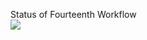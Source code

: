 Status of Fourteenth Workflow<br>
<img src="https://github.com/CRIK0VA/github_actions/actions/workflows/fourteenth_workflow.yml/badge.svg?branch=main" />